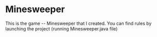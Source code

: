 # Minesweeper
This is the game -- Minesweeper that I created. You can find rules by launching the project (running Minesweeper.java file)
